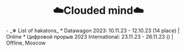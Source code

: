 <h1 align="center">☁️Clouded mind☁️</h1>
- _❄ List of hakatons_
* Datawagon 2023: 10.11.23 - 12.10.23 (14 place) | Online
* Цифровой прорыв 2023 International: 23.11.23 - 26.11.23 () | Offline, Moscow
